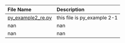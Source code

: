 | File Name                                | Description                 |
|:-----------------------------------------|:----------------------------|
| [py_example2_re.py](./py_example2_re.py) | this file is py_example 2-1 |
| nan                                      | nan                         |
| nan                                      | nan                         |